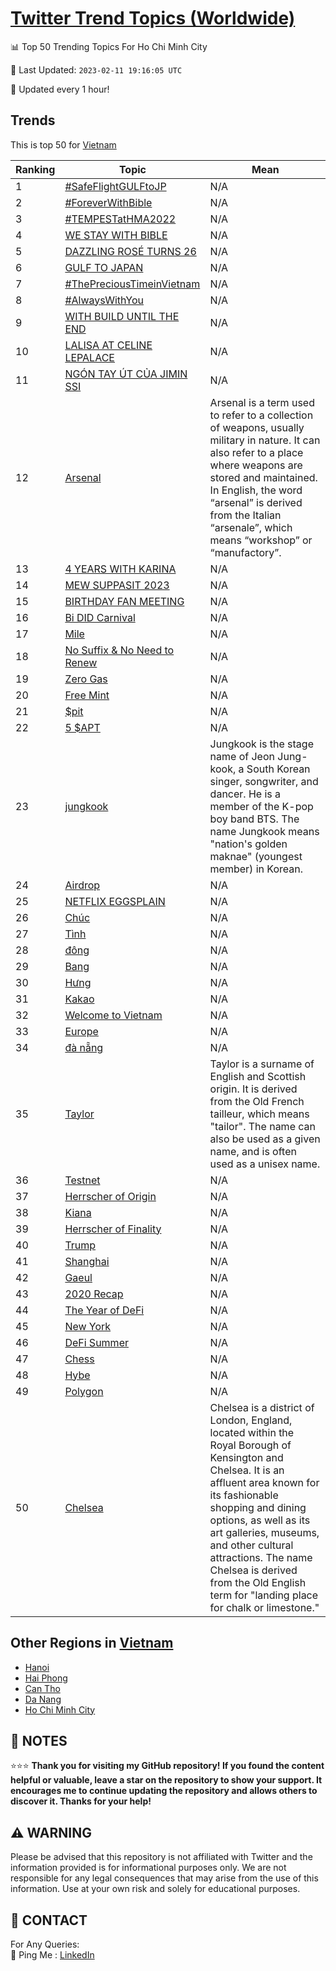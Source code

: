 [Twitter Trend Topics (Worldwide)](https://github.com/ErcinDedeoglu/Twitter-Trend-Topics)
==========


📊 Top 50 Trending Topics For Ho Chi Minh City

📆 Last Updated: `2023-02-11 19:16:05 UTC`

🔧 Updated every 1 hour!


## Trends

This is top 50 for [Vietnam](</Vietnam>)

| Ranking | Topic | Mean |
| ------- | ------------ | ------------ |
| 1 | [#SafeFlightGULFtoJP](http://twitter.com/search?q=%23SafeFlightGULFtoJP) | N/A |
| 2 | [#ForeverWithBible](http://twitter.com/search?q=%23ForeverWithBible) | N/A |
| 3 | [#TEMPESTatHMA2022](http://twitter.com/search?q=%23TEMPESTatHMA2022) | N/A |
| 4 | [WE STAY WITH BIBLE](http://twitter.com/search?q=WE+STAY+WITH+BIBLE) | N/A |
| 5 | [DAZZLING ROSÉ TURNS 26](http://twitter.com/search?q=DAZZLING+ROS%c3%89+TURNS+26) | N/A |
| 6 | [GULF TO JAPAN](http://twitter.com/search?q=GULF+TO+JAPAN) | N/A |
| 7 | [#ThePreciousTimeinVietnam](http://twitter.com/search?q=%23ThePreciousTimeinVietnam) | N/A |
| 8 | [#AlwaysWithYou](http://twitter.com/search?q=%23AlwaysWithYou) | N/A |
| 9 | [WITH BUILD UNTIL THE END](http://twitter.com/search?q=WITH+BUILD+UNTIL+THE+END) | N/A |
| 10 | [LALISA AT CELINE LEPALACE](http://twitter.com/search?q=LALISA+AT+CELINE+LEPALACE) | N/A |
| 11 | [NGÓN TAY ÚT CỦA JIMIN SSI](http://twitter.com/search?q=NG%c3%93N+TAY+%c3%9aT+C%e1%bb%a6A+JIMIN+SSI) | N/A |
| 12 | [Arsenal](http://twitter.com/search?q=Arsenal) | Arsenal is a term used to refer to a collection of weapons, usually military in nature. It can also refer to a place where weapons are stored and maintained. In English, the word “arsenal” is derived from the Italian “arsenale”, which means “workshop” or “manufactory”. |
| 13 | [4 YEARS WITH KARINA](http://twitter.com/search?q=4+YEARS+WITH+KARINA) | N/A |
| 14 | [MEW SUPPASIT 2023](http://twitter.com/search?q=MEW+SUPPASIT+2023) | N/A |
| 15 | [BIRTHDAY FAN MEETING](http://twitter.com/search?q=BIRTHDAY+FAN+MEETING) | N/A |
| 16 | [Bi DID Carnival](http://twitter.com/search?q=Bi+DID+Carnival) | N/A |
| 17 | [Mile](http://twitter.com/search?q=Mile) | N/A |
| 18 | [️No Suffix & No Need to Renew](http://twitter.com/search?q=%ef%b8%8fNo+Suffix+%26+No+Need+to+Renew) | N/A |
| 19 | [Zero Gas](http://twitter.com/search?q=Zero+Gas) | N/A |
| 20 | [Free Mint](http://twitter.com/search?q=Free+Mint) | N/A |
| 21 | [$pit](http://twitter.com/search?q=%24pit) | N/A |
| 22 | [5 $APT](http://twitter.com/search?q=5+%24APT) | N/A |
| 23 | [jungkook](http://twitter.com/search?q=jungkook) | Jungkook is the stage name of Jeon Jung-kook, a South Korean singer, songwriter, and dancer. He is a member of the K-pop boy band BTS. The name Jungkook means "nation's golden maknae" (youngest member) in Korean. |
| 24 | [Airdrop](http://twitter.com/search?q=Airdrop) | N/A |
| 25 | [NETFLIX EGGSPLAIN](http://twitter.com/search?q=NETFLIX+EGGSPLAIN) | N/A |
| 26 | [Chúc](http://twitter.com/search?q=Ch%c3%bac) | N/A |
| 27 | [Tình](http://twitter.com/search?q=T%c3%acnh) | N/A |
| 28 | [đông](http://twitter.com/search?q=%c4%91%c3%b4ng) | N/A |
| 29 | [Bang](http://twitter.com/search?q=Bang) | N/A |
| 30 | [Hưng](http://twitter.com/search?q=H%c6%b0ng) | N/A |
| 31 | [Kakao](http://twitter.com/search?q=Kakao) | N/A |
| 32 | [Welcome to Vietnam](http://twitter.com/search?q=Welcome+to+Vietnam) | N/A |
| 33 | [Europe](http://twitter.com/search?q=Europe) | N/A |
| 34 | [đà nẵng](http://twitter.com/search?q=%c4%91%c3%a0+n%e1%ba%b5ng) | N/A |
| 35 | [Taylor](http://twitter.com/search?q=Taylor) | Taylor is a surname of English and Scottish origin. It is derived from the Old French tailleur, which means "tailor". The name can also be used as a given name, and is often used as a unisex name. |
| 36 | [Testnet](http://twitter.com/search?q=Testnet) | N/A |
| 37 | [Herrscher of Origin](http://twitter.com/search?q=Herrscher+of+Origin) | N/A |
| 38 | [Kiana](http://twitter.com/search?q=Kiana) | N/A |
| 39 | [Herrscher of Finality](http://twitter.com/search?q=Herrscher+of+Finality) | N/A |
| 40 | [Trump](http://twitter.com/search?q=Trump) | N/A |
| 41 | [Shanghai](http://twitter.com/search?q=Shanghai) | N/A |
| 42 | [Gaeul](http://twitter.com/search?q=Gaeul) | N/A |
| 43 | [2020 Recap](http://twitter.com/search?q=2020+Recap) | N/A |
| 44 | [The Year of DeFi](http://twitter.com/search?q=The+Year+of+DeFi) | N/A |
| 45 | [New York](http://twitter.com/search?q=New+York) | N/A |
| 46 | [DeFi Summer](http://twitter.com/search?q=DeFi+Summer) | N/A |
| 47 | [Chess](http://twitter.com/search?q=Chess) | N/A |
| 48 | [Hybe](http://twitter.com/search?q=Hybe) | N/A |
| 49 | [Polygon](http://twitter.com/search?q=Polygon) | N/A |
| 50 | [Chelsea](http://twitter.com/search?q=Chelsea) | Chelsea is a district of London, England, located within the Royal Borough of Kensington and Chelsea. It is an affluent area known for its fashionable shopping and dining options, as well as its art galleries, museums, and other cultural attractions. The name Chelsea is derived from the Old English term for "landing place for chalk or limestone." |



## Other Regions in [Vietnam](</Vietnam>)

* [Hanoi](</Vietnam/Hanoi.md>)
* [Hai Phong](</Vietnam/Hai Phong.md>)
* [Can Tho](</Vietnam/Can Tho.md>)
* [Da Nang](</Vietnam/Da Nang.md>)
* [Ho Chi Minh City](</Vietnam/Ho Chi Minh City.md>)



## 📝 NOTES

⭐⭐⭐ **Thank you for visiting my GitHub repository! If you found the content helpful or valuable, leave a star on the repository to show your support. It encourages me to continue updating the repository and allows others to discover it. Thanks for your help!**


## ⚠️ WARNING

Please be advised that this repository is not affiliated with Twitter and the information provided is for informational purposes only. We are not responsible for any legal consequences that may arise from the use of this information. Use at your own risk and solely for educational purposes.


## 📨 CONTACT

 For Any Queries:  
            🏓 Ping Me : [LinkedIn](https://www.linkedin.com/in/ercindedeoglu/)
